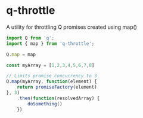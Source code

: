 # q-throttle
A utility for throttling Q promises created using map()


```javascript
import Q from 'q';
import { map } from 'q-throttle';

Q.map = map

const myArray = [1,2,3,4,5,6,7,8]

// Limits promise concurrency to 3
Q.map(myArray, function(element) {
    return promiseFactory(element)
}, 3)
    .then(function(resolvedArray) {
        doSomething()
    })
```
